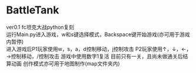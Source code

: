 # BattleTank
ver0.1
fc坦克大战python复刻                                                      
运行Main.py进入游戏，w和s键选择模式，Backspace键开始游戏(亦可用于游戏内暂停)        
进入游戏后P1玩家使用w，s，a，d控制移动，j控制攻击
P2玩家使用↑，↓，←，→控制移动，/控制攻击
游戏中使用数字1复活
目前只有一关，且尚未做通关后结算动画
创作模式亦可用于地图制作(map文件夹内)
